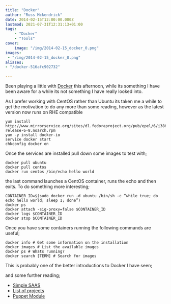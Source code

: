 ```yaml
---
title: "Docker"
author: "Russ Mckendrick"
date: 2014-02-15T12:00:00.000Z
lastmod: 2021-07-31T12:31:13+01:00
tags:
    - "Docker"
    - "Tools"
cover:
    image: "/img/2014-02-15_docker_0.png" 
images:
 - "/img/2014-02-15_docker_0.png"
aliases:
- "/docker-516afc902732"

---
```


Been playing a little with [Docker](http://docker.io/) this afternoon, while its something I have been aware for a while its not something I have really looked into.

As I prefer working with CentOS rather than Ubuntu its taken me a while to get the motivation to do any more than some reading, however as the latest version now runs on RHE compatible

```
yum install http://www.mirrorservice.org/sites/dl.fedoraproject.org/pub/epel/6/i386/epel-release-6-8.noarch.rpm
yum -y install docker-io
service docker start
chkconfig docker on
```

Once the services are installed pull down some images to test with;

```
docker pull ubuntu
docker pull centos
docker run centos /bin/echo hello world
```

the last command launches a CentOS container, runs the echo and then exits. To do something more interesting;

```
CONTAINER_ID=$(sudo docker run -d ubuntu /bin/sh -c “while true; do echo hello world; sleep 1; done”)
docker ps
docker attach -sig-proxy=false $CONTAINER_ID
docker logs $CONTAINER_ID
docker stop $CONTAINER_ID
```

Once you have some containers running the following commands are useful;

```
docker info # Get some information on the installation
docker images # List the available images
docker ps # Whats running?
docker search [TERM] # Search for images
```

This is probably one of the better introductions to Docker I have seen;

and some further reading;

- [Simple SAAS](http://developer.rackspace.com/blog/slumlord-hosting-with-docker.html)
- [List of projects](http://blog.docker.io/2013/07/docker-projects-from-the-docker-community/)
- [Puppet Module](http://forge.puppetlabs.com/garethr/docker)
